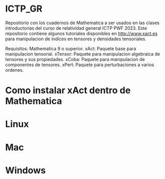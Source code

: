 # ICTP_GR

Repositorio con los cuadernos de Mathematica a ser usados en las clases introductorias del curso de relatividad general ICTP PWF 2023. 
Este repositorio contiene algunos tutoriales disponibles en http://www.xact.es para manipulacion de indices en tensores y
densidades tensoriales.

Requisitos:
Mathematica 9 o superior.
xAct: Paquete base para manipulacion tensorial.
xTensor: Paquete para manipulacion algebraica de tensores y sus propiedades.
xCoba: Paquete para manipulacion de componentes de tensores.
xPert: Paquete para perturbaciones a varios ordenes. 


# Como instalar xAct dentro de Mathematica

# Linux

# Mac

# Windows

